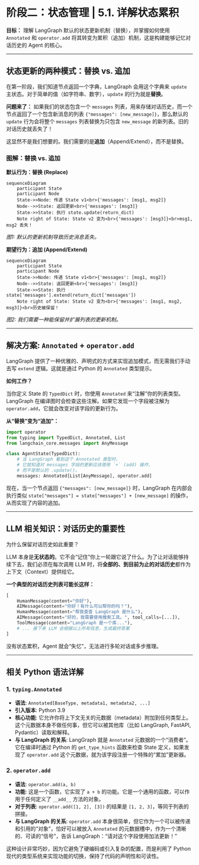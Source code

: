 
# 阶段二：状态管理 | 5.1. 详解状态累积

**目标：** 理解 LangGraph 默认的状态更新机制（替换），并掌握如何使用 `Annotated` 和 `operator.add` 将其转变为累积（追加）机制，这是构建能够记忆对话历史的 Agent 的核心。

---

## 状态更新的两种模式：替换 vs. 追加

在第一阶段，我们知道节点返回一个字典，LangGraph 会用这个字典来 `update` 主状态。对于简单的值（如字符串、数字），`update` 的行为就是**替换**。

**问题来了：** 如果我们的状态包含一个 `messages` 列表，用来存储对话历史，而一个节点返回了一个包含新消息的列表 `{"messages": [new_message]}`，那么默认的 `update` 行为会将整个 `messages` 列表替换为只包含 `new_message` 的新列表。旧的对话历史就丢失了！

这显然不是我们想要的。我们需要的是**追加**（Append/Extend），而不是替换。

### 图解：替换 vs. 追加

**默认行为：替换 (Replace)**

```mermaid
sequenceDiagram
    participant State
    participant Node
    State->>Node: 传递 State v1<br>{'messages': [msg1, msg2]}
    Node-->>State: 返回更新<br>{'messages': [msg3]}
    State->>State: 执行 state.update(return_dict)
    Note right of State: State v2 变为<br>{'messages': [msg3]}<br>msg1, msg2 丢失！
```
*图1: 默认的更新机制导致历史消息丢失。*

**期望行为：追加 (Append/Extend)**

```mermaid
sequenceDiagram
    participant State
    participant Node
    State->>Node: 传递 State v1<br>{'messages': [msg1, msg2]}
    Node-->>State: 返回更新<br>{'messages': [msg3]}
    State->>State: 执行 state['messages'].extend(return_dict['messages'])
    Note right of State: State v2 变为<br>{'messages': [msg1, msg2, msg3]}<br>历史被保留！
```
*图2: 我们需要一种能保留并扩展列表的更新机制。*

--- 

## 解决方案: `Annotated` + `operator.add`

LangGraph 提供了一种优雅的、声明式的方式来实现追加模式，而无需我们手动去写 `extend` 逻辑。这就是通过 Python 的 `Annotated` 类型提示。

**如何工作？**

当你定义 State 的 `TypedDict` 时，你使用 `Annotated` 来“注解”你的列表类型。LangGraph 在编译图时会检查这些注解。如果它发现一个字段被注解为 `operator.add`，它就会改变对该字段的更新行为。

**从“替换”变为“追加”：**

```python
import operator
from typing import TypedDict, Annotated, List
from langchain_core.messages import AnyMessage

class AgentState(TypedDict):
    # 当 LangGraph 看到这个 Annotated 类型时，
    # 它就知道对 messages 字段的更新应该使用 `+` (add) 操作，
    # 而不是默认的 .update()。
    messages: Annotated[List[AnyMessage], operator.add]
```

现在，当一个节点返回 `{"messages": [new_message]}` 时，LangGraph 在内部会执行类似 `state["messages"] = state["messages"] + [new_message]` 的操作，从而实现了内容的追加。

--- 

## LLM 相关知识：对话历史的重要性

为什么保留对话历史如此重要？

LLM 本身是**无状态的**。它不会“记住”你上一轮跟它说了什么。为了让对话能够持续下去，我们必须在每次调用 LLM 时，将**全部的、到目前为止的对话历史**都作为上下文（Context）提供给它。

**一个典型的对话历史列表可能长这样：**

```python
[
    HumanMessage(content="你好"),
    AIMessage(content="你好！有什么可以帮你的吗？"),
    HumanMessage(content="帮我查查 LangGraph 是什么"),
    AIMessage(content="好的，我需要使用搜索工具。", tool_calls=[...]),
    ToolMessage(content="LangGraph 是一个库..."),
    # ... 接下来 LLM 会根据以上所有信息，生成最终答案
]
```

没有状态累积，Agent 就会“失忆”，无法进行多轮对话或多步推理。

--- 

## 相关 Python 语法详解

### 1. `typing.Annotated`

-   **语法**: `Annotated[BaseType, metadata1, metadata2, ...]`
-   **引入版本**: Python 3.9
-   **核心功能**: 它允许你将上下文无关的元数据（metadata）附加到任何类型上。这个元数据本身不做任何事，但它可以被其他库（比如 LangGraph, FastAPI, Pydantic）读取和解释。
-   **与 LangGraph 的关系**: LangGraph 就是 `Annotated` 元数据的一个“消费者”。它在编译时通过 Python 的 `get_type_hints` 函数来检查 State 定义，如果发现了 `operator.add` 这个元数据，就为该字段注册一个特殊的“累加”更新器。

### 2. `operator.add`

-   **语法**: `operator.add(a, b)`
-   **功能**: 这是一个函数，它实现了 `a + b` 的功能。它是一个通用的函数，可以作用于任何定义了 `__add__` 方法的对象。
-   **对于列表**: `operator.add([1, 2], [3])` 的结果是 `[1, 2, 3]`，等同于列表的拼接。
-   **与 LangGraph 的关系**: `operator.add` 本身很简单，但它作为一个可以被传递和引用的“对象”，恰好可以被放入 `Annotated` 的元数据槽中，作为一个清晰的、可读的“信号”，告诉 LangGraph：“请对这个字段使用加法更新！”

这种设计非常巧妙，因为它避免了硬编码或引入复杂的配置，而是利用了 Python 现代的类型系统来实现功能的切换，保持了代码的声明性和可读性。
